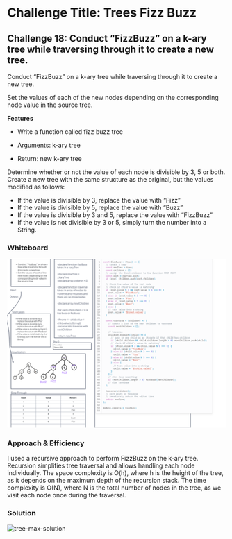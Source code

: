 # Challenge Title:  Trees Fizz Buzz

## Challenge 18:  Conduct “FizzBuzz” on a k-ary tree while traversing through it to create a new tree.

Conduct “FizzBuzz” on a k-ary tree while traversing through it to create a new tree.

Set the values of each of the new nodes depending on the corresponding node value in the source tree.

**Features**

- Write a function called fizz buzz tree

- Arguments: k-ary tree

- Return: new k-ary tree

Determine whether or not the value of each node is divisible by 3, 5 or both. Create a new tree with the same structure as the original, but the values modified as follows:

- If the value is divisible by 3, replace the value with “Fizz”
- If the value is divisible by 5, replace the value with “Buzz”
- If the value is divisible by 3 and 5, replace the value with “FizzBuzz”
- If the value is not divisible by 3 or 5, simply turn the number into a String.

### Whiteboard
![tree-max-whiteboard](../assets/Tree-fizz-buzz-whiteboard.png)

### Approach & Efficiency
I used a recursive approach to perform FizzBuzz on the k-ary tree. Recursion simplifies tree traversal and allows handling each node individually. The space complexity is O(h), where h is the height of the tree, as it depends on the maximum depth of the recursion stack. The time complexity is O(N), where N is the total number of nodes in the tree, as we visit each node once during the traversal.

### Solution
![tree-max-solution]()
